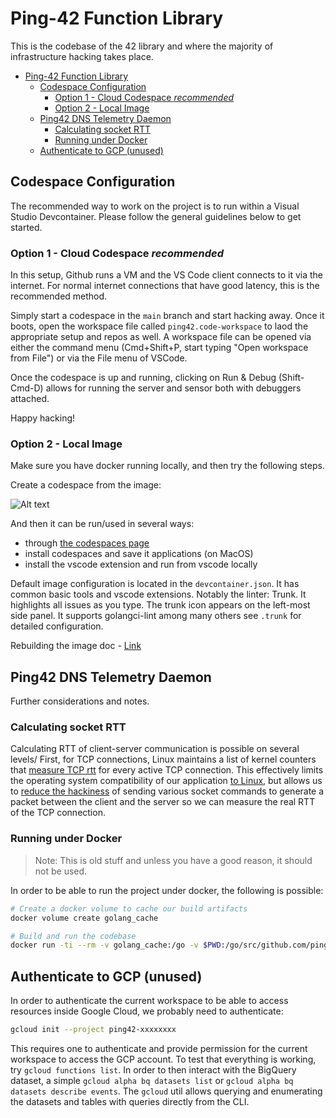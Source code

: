 # Ping-42 Function Library

This is the codebase of the 42 library and where the majority of infrastructure hacking takes place.

- [Ping-42 Function Library](#ping-42-function-library)
  - [Codespace Configuration](#codespace-configuration)
    - [Option 1 - Cloud Codespace _recommended_](#option-1---cloud-codespace-recommended)
    - [Option 2 - Local Image](#option-2---local-image)
  - [Ping42 DNS Telemetry Daemon](#ping42-dns-telemetry-daemon)
    - [Calculating socket RTT](#calculating-socket-rtt)
    - [Running under Docker](#running-under-docker)
  - [Authenticate to GCP (unused)](#authenticate-to-gcp-unused)

## Codespace Configuration

The recommended way to work on the project is to run within a Visual Studio Devcontainer.
Please follow the general guidelines below to get started.

### Option 1 - Cloud Codespace _recommended_

In this setup, Github runs a VM and the VS Code client connects to it via the internet.
For normal internet connections that have good latency, this is the recommended method.

Simply start a codespace in the `main` branch and start hacking away. Once it boots, open the workspace file called `ping42.code-workspace` to laod the appropriate setup and repos as well. A workspace file can be opened via either the command menu (Cmd+Shift+P, start typing "Open workspace from File") or via the File menu of VSCode.

Once the codespace is up and running, clicking on Run & Debug (Shift-Cmd-D) allows for running the server and sensor both with debuggers attached.

Happy hacking!

### Option 2 - Local Image

Make sure you have docker running locally, and then try the following steps.

Create a codespace from the image:

![Alt text](https://i.ibb.co/Xs2yYz8/icon.jpg)

And then it can be run/used in several ways:

- through [the codespaces page](https://github.com/codespaces)
- install codespaces and save it applications (on MacOS)
- install the vscode extension and run from vscode locally

Default image configuration is located in the `devcontainer.json`. It has common basic tools and vscode extensions. Notably the linter:
Trunk. It highlights all issues as you type. The trunk icon appears on the left-most side panel. It supports golangci-lint among many others see `.trunk` for detailed configuration.

Rebuilding the image doc - [Link](https://github.com/github/docs/blob/ceb80203edd27c259c6da1b3d53310614780a56a/content/codespaces/developing-in-codespaces/rebuilding-the-container-in-a-codespace.md)

## Ping42 DNS Telemetry Daemon

Further considerations and notes.

### Calculating socket RTT

Calculating RTT of client-server communication is possible on several levels/
First, for TCP connections, Linux maintains a list of kernel counters that [measure TCP rtt](https://github.com/torvalds/linux/blob/master/include/uapi/linux/tcp.h#L244) for every active TCP connection.
This effectively limits the operating system compatibility of our application [to Linux](https://stackoverflow.com/questions/71787548/how-to-measure-rtt-latency-through-tcp-clients-created-in-golang-from-a-tcp-se), 
but allows us to [reduce the hackiness](https://linuxgazette.net/136/pfeiffer.html) of sending various socket commands to generate a packet between the client and the server so we can measure the real RTT of the TCP connection.

### Running under Docker

> Note: This is old stuff and unless you have a good reason, it should not be used.

In order to be able to run the project under docker, the following is possible:

```bash
# Create a docker volume to cache our build artifacts
docker volume create golang_cache

# Build and run the codebase
docker run -ti --rm -v golang_cache:/go -v $PWD:/go/src/github.com/ping42/sensor golang:1.21 bash -c "cd src/github.com/ping42/sensor; go run ."
```
## Authenticate to GCP (unused)

In order to authenticate the current workspace to be able to access resources inside Google Cloud, we probably need to authenticate:

```bash
gcloud init --project ping42-xxxxxxxx
```

This requires one to authenticate and provide permission for the current workspace to access the GCP account. To test that everything is working, try `gcloud functions list`.
In order to then interact with the BigQuery dataset, a simple `gcloud alpha bq datasets list` or `gcloud alpha bq datasets describe events`. The `gcloud` util allows querying and enumerating the datasets and tables with queries directly from the CLI.

